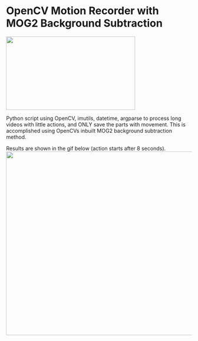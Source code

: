 # OpenCV Motion Recorder with MOG2 Background Subtraction


<img src="https://24.media.tumblr.com/09065986d912210ba3ee97fe3db8c8e9/tumblr_mt795cyFOd1s2wio8o1_400.gif" width="350" height="200" />

Python script using OpenCV, imutils, datetime, argparse to process long videos with little actions, and ONLY save the parts with movement. This is accomplished using OpenCVs inbuilt MOG2 background subtraction method. 

Results are shown in the gif below (action starts after 8 seconds).
<img src="https://github.com/hammadharoonk/OpenCV-Motion-Recorder/blob/main/Outputs.gif" width="800" height="500" />


